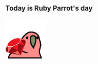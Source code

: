 <h2>Today is Ruby Parrot's day</h2><img src="https://raw.githubusercontent.com/jmhobbs/cultofthepartyparrot.com/master/parrots/hd/rubyparrot.gif" />